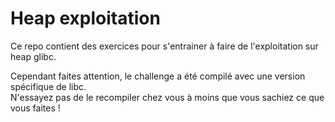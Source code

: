 # Heap exploitation

Ce repo contient des exercices pour s'entrainer à faire de l'exploitation sur heap glibc.

Cependant faites attention, le challenge a été compilé avec une version spécifique de libc.  
N'essayez pas de le recompiler chez vous à moins que vous sachiez ce que vous faites !